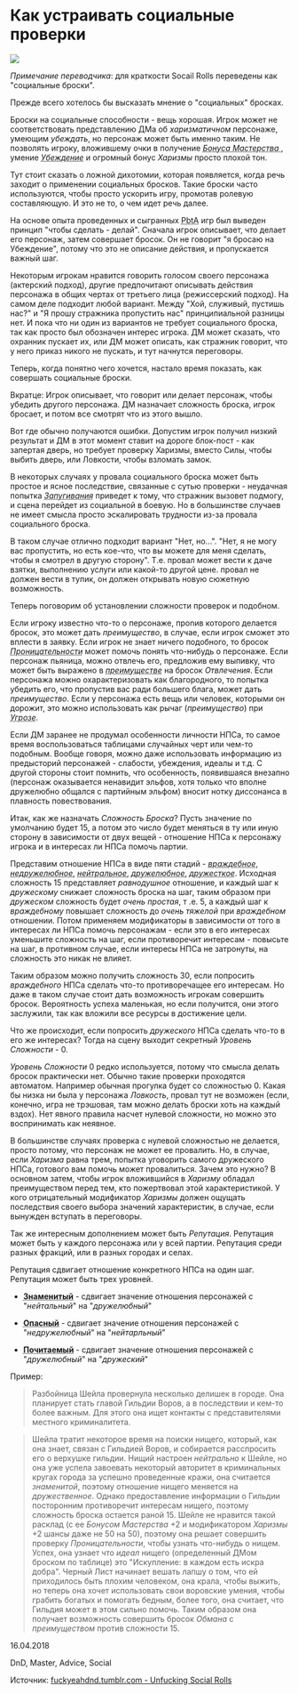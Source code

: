 # Как устраивать социальные проверки
![](archive/img/articles/Social_rolls.jpg)

_Примечание переводчика_: для краткости Socail Rolls переведены как "социальные броски". 

Прежде всего хотелось бы высказать мнение о "социальных" бросках.

Броски на социальные способности - вещь хорошая. Игрок может не соответствовать представлению ДМа об  _харизматичном_ персонаже, умеющим _убеждать_, но персонаж может быть именно таким. Не позволять игроку, вложившему очки в получение _<acronym title="Proficiency Bonus">Бонуса Мастерства </acronym>_, умение _<acronym title="Persuasion">Убеждение</acronym>_  и огромный бонус _Харизмы_ просто плохой тон.

Тут стоит сказать о ложной дихотомии, которая появляется, когда речь заходит о применении социальных бросков. Такие броски часто используются, чтобы просто ускорить игру, промотав ролевую составляющую. И это не то, о чем идет речь далее.

На основе опыта проведенных и сыгранных <acronym title="Игры на основе движка 'Apocalypse World'">PbtA</acronym> игр был выведен принцип "чтобы сделать - делай". Сначала игрок описывает, что делает его персонаж, затем совершает бросок. Он не говорит "я бросаю на Убеждение", потому что это не описание действия, и пропускается важный шаг.

Некоторым игрокам нравится говорить голосом своего персонажа (актерский подход), другие предпочитают описывать действия персонажа в общих чертах от третьего лица (режиссерский подход). На самом деле подходит любой вариант. Между "Хой, служивый, пустишь нас?" и "Я прошу стражника пропустить нас" принципиальной разницы нет. И пока что ни один из вариантов не требует социального броска, так как  просто был обозначен интерес игрока. ДМ может сказать, что охранник пускает их, или ДМ может описать, как стражник говорит, что у него приказ никого не пускать, и тут начнутся переговоры.

Теперь, когда понятно чего хочется, настало время показать, как совершать социальные броски.

Вкратце: Игрок описывает, что говорит или делает персонаж, чтобы убедить другого персонажа. ДМ назначает сложность броска, игрок бросает, и потом все смотрят что из этого вышло.

Вот где обычно получаются ошибки. Допустим игрок получил низкий результат и ДМ в этот момент ставит на дороге блок-пост - как запертая дверь, но требует проверку Харизмы, вместо Силы, чтобы выбить дверь, или Ловкости, чтобы взломать замок.

В некоторых случаях у провала социального броска может быть простое и ясное последствие, связанные с сутью проверки - неудачная попытка _<acronym title="Intimidation">Запугивания</acronym>_ приведет к тому, что стражник вызовет подмогу, и сцена перейдет из социальной в боевую. Но в большинстве случаев не имеет смысла просто эскалировать трудности из-за провала социального броска. 

В таком случае отлично подходит вариант "Нет, но...". "Нет, я не могу вас пропустить, но есть кое-что, что вы можете для меня сделать, чтобы я смотрел в другую сторону". Т.е. провал может вести к даче взятки, выполнению услуги или какой-то другой цене. провал не должен вести в тупик, он должен открывать новую сюжетную возможность. 

Теперь поговорим об установлении сложности проверок и подобном.

Если игроку известно что-то о персонаже, проnив которого делается бросок, это может дать _преимущество_, в случае, если игрок сможет это вплести в заявку. Если игрок не знает ничего подобного, то бросок _<acronym title="Insight">Проницательности</acronym>_ может помочь понять что-нибудь о персонаже. Если персонаж пьяница, можно отвлечь его, предложив ему выпивку, что может быть выражено в _<acronym title="advantage">преимуществе</acronym>_ на бросок _Отвлечения_. Если персонажа можно охарактеризовать как благородного, то попытка убедить его, что пропустив вас ради большего блага, может дать _преимущество_. Если у персонажа есть вещь или человек, которыми он дорожит, это можно использовать как рычаг (_преимущество_) при _<acronym title="Intimidation ">Угрозе</acronym>_. 

Если ДМ заранее не продумал особенности личности НПСа, то самое время воспользоваться таблицами случайных черт или чем-то подобным. Вообще говоря, можно даже использовать информацию из предысторий персонажей - слабости, убеждения, идеалы и т.д. С другой стороны стоит помнить, что особенность, появившаяся внезапно (персонаж оказывается ненавидит эльфов, хотя только что вполне дружелюбно общался с партийным эльфом) вносит нотку диссонанса в плавность повествования.

Итак, как же назначать _Сложность Броска_? Пусть значение по умолчанию будет 15, а потом это число будет меняться в ту или иную сторону в зависимости от двух вещей - отношение НПСа к персонажу игрока и в  интересах ли НПСа  помочь партии. 

Представим отношение НПСа в виде пяти стадий - _<acronym title="Hostile">враждебное</acronym>_, _<acronym title="Unfriendly">недружелюбное</acronym>_, _<acronym title="Indifferent">нейтральное</acronym>_, _<acronym title="Friendly">дружелюбное</acronym>_, _<acronym title="Helpful">дружесткое</acronym>_. Исходная сложность 15 представляет _равнодушное_ отношение, и каждый шаг к _дружескому_ снижает сложность броска на шаг, таким образом при _дружеском_ сложность будет _очень простая_, т .е. 5, а каждый  шаг к _враждебному_ повышает сложность до _очень тяжелой_ при _враждебном_ отношении. Потом применяем модификаторы в зависимости от того в интересах ли НПСа помочь персонажам - если это в его интересах уменьшите сложность на шаг, если противоречит интересам - повысьте на шаг, в противном случае, если интересы НПСа не затронуты, на сложность это никак не влияет. 

Таким образом можно получить сложность 30, если попросить _враждебного_ НПСа сделать что-то противоречащее его интересам. Но даже в таком случае стоит дать возможность игрокам совершить бросок. Вероятность успеха маленькая, но если получится, они этого заслужили, так как вложили все ресурсы в достижение цели. 

Что же  происходит, если попросить _дружеского_ НПСа сделать что-то в его же интересах? Тогда на сцену выходит секретный _Уровень Сложности_ - 0.

_Уровень Сложности_ 0 редко используется, потому что смысла делать бросок практически нет. Обычно такие проверки проходятся автоматом. Например обычная прогулка будет со сложностью 0. Какая бы низка ни была у персонажа _Ловкость_, провал тут не возможен (если, конечно, игра не трэшовая, там можно делать броски хоть на каждый вздох). Нет явного правила насчет нулевой сложности, но можно это воспринимать как неявное.

В большинстве случаях проверка с нулевой сложностью не делается, просто потому, что персонаж не может ее провалить. Но, в случае, если _Харизма_ равна трем, попытка уговорить самого дружеского НПСа, готового вам помочь может провалиться. Зачем это нужно? В основном затем, чтобы игрок вложившийся в _Харизму_ обладал преимуществом перед тем, кто пожертвовал этой характеристикой. У кого отрицательный модификатор _Харизмы_ должен ощущать последствия своего выбора значений характеристик, в случае, если вынужден вступать в переговоры.

Так же интересным дополнением может быть _Репутация_. Репутация может быть у каждого персонажа или у всей партии. Репутация среди разных фракций, или в разных городах и селах. 

Репутация сдвигает отношение конкретного НПСа на один шаг. Репутация может быть трех уровней.

*  __<acronym title="Famous">Знаменитый</acronym>__ - сдвигает значение отношения персонажей с "_нейтальный_" на "_дружелюбный_"

*  __<acronym title="Feared">Опасный</acronym>__ - сдвигает значение отношения персонажей с "_недружелюбный_" на "_нейтарльный_"

*  __<acronym title="Admired">Почитаемый</acronym>__ - сдвигает значение отношения персонажей с "_дружелюбный_" на "_дружеский_"

Пример:

> Разбойница Шейла провернула несколько делишек в городе. Она планирует стать главой Гильдии Воров, а в последствии и кем-то более важным. Для этого она ищет контакты с представителями местного криминалитета. 

> Шейла тратит некоторое время на поиски нищего, который, как она знает, связан с Гильдией Воров, и собирается расспросить его о верхушке гильдии. Нищий настроен _нейтрально_ к Шейле, но она уже успела завоевать некоторый авторитет в криминальных кругах города за успешно проведенные кражи, она считается _знаменитой_, поэтому отношение нищего меняется на _дружественное_. Однако предоставление информации о Гильдии посторонним противоречит интересам нищего, поэтому сложность броска остается раной 15. 
> Шейле не нравится такой расклад (с ее _Бонусом Мастерства_ +2 и модификатором _Харизмы_ +2 шансы даже не 50 на 50), поэтому она решает совершить проверку _Проницательности_, чтобы узнать что-нибудь о нищем. Успех, она узнает что _идеал_ нищего (определенный ДМом броском по таблице) это "Искупление: в каждом есть искра добра". Черный Лист начинает вешать лапшу о том, что ей приходилось быть плохим человеком, она крала, чтобы выжить, но теперь она хочет использовать свои воровские умения, чтобы грабить богатых и помогать бедным, более того, она считает, что Гильдия может в этом сильно помочь. Таким образом она получает возможность совершить бросок _Обмана_ с _преимуществом_ против сложности 15. 



<p class='date noRedString'>16.04.2018</p>
<p class='hashtags'>DnD, Master, Advice, Social</p>
<p class='noRedString'>Источник: <a href='https://fuckyeahdnd.tumblr.com/post/172683666447/unfucking-social-rolls'>fuckyeahdnd.tumblr.com - Unfucking Social Rolls</a></p>
